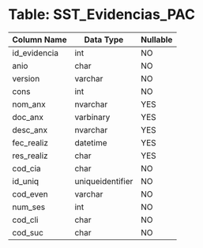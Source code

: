 # Table: SST_Evidencias_PAC

| Column Name | Data Type | Nullable |
|-------------|-----------|----------|
| id_evidencia | int | NO |
| anio | char | NO |
| version | varchar | NO |
| cons | int | NO |
| nom_anx | nvarchar | YES |
| doc_anx | varbinary | YES |
| desc_anx | nvarchar | YES |
| fec_realiz | datetime | YES |
| res_realiz | char | YES |
| cod_cia | char | NO |
| id_uniq | uniqueidentifier | NO |
| cod_even | varchar | NO |
| num_ses | int | NO |
| cod_cli | char | NO |
| cod_suc | char | NO |
